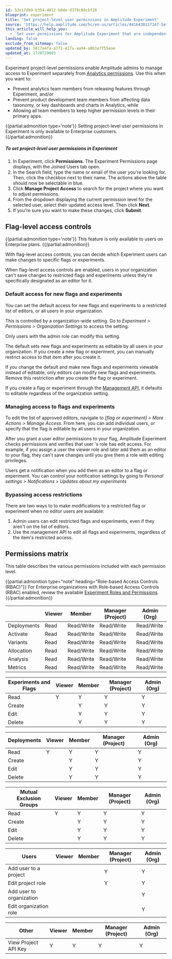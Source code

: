 ```yaml
---
id: 52e1fdb9-b354-4012-b8de-d378c68cbf26
blueprint: experiment
title: 'Set project-level user permissions in Amplitude Experiment'
source: 'https://help.amplitude.com/hc/en-us/articles/4416438117147-Set-project-level-user-permissions-in-Experiment'
this_article_will_help_you:
  - 'Set user permissions for Amplitude Experiment that are independent of and separate from those used in Amplitude Analytics'
landing: false
exclude_from_sitemap: false
updated_by: 5817a4fa-a771-417a-aa94-a0b1e7f55eae
updated_at: 1720719003
---
```

Experiment project-level permissions enable Amplitude admins to manage access to Experiment separately from [Analytics permissions](/docs/admin/account-management/user-roles-permissions). Use this when you want to:

* Prevent analytics team members from releasing features through Experiment, and/or
* Prevent product development team members from affecting data taxonomy, or key dashboards and charts in Analytics, while
* Allowing all team members to keep higher permission levels in their primary apps.

{{partial:admonition type='note'}}
Setting project-level user permissions in Experiment is only available to Enterprise customers. 
{{/partial:admonition}}

##### To set project-level user permissions in Experiment

1. In Experiment, click **Permissions**. The Experiment Permissions page displays, with the Joined Users tab open.
2. In the Search field, type the name or email of the user you're looking for. Then, click the checkbox next to their name. 
The actions above the table should now be selectable in blue.
3. Click **Manage Project Access** to search for the project where you want to adjust permissions.
4. From the dropdown displaying the current permission level for the selected user, select their updated access level. Then click **Next**.  
5. If you're sure you want to make these changes, click **Submit**.

## Flag-level access controls

{{partial:admonition type='note'}}
This feature is only available to users on Enterprise plans.
{{/partial:admonition}}

With flag-level access controls, you can decide which Experiment users can make changes to specific flags or experiments. 

When flag-level access controls are enabled, users in your organization can't save changes to restricted flags and experiments unless they're specifically designated as an editor for it. 

### Default access for new flags and experiments

You can set the default access for new flags and experiments to a restricted list of editors, or all users in your organization.

This is controlled by a organization-wide setting. Go to *Experiment > Permissions > Organization Settings* to access the setting.

Only users with the admin role can modify this setting.

The default sets new flags and experiments as editable by all users in your organization. If you create a new flag or experiment, you can manually restrict access to that item after you create it.

If you change the default and make new flags and experiments viewable instead of editable, only editors can modify new flags and experiments. Remove this restriction after you create the flag or experiment.

If you create a flag or experiment through the [Management API](/docs/apis/experiment/experiment-management-api), it defaults to editable regardless of the organization setting.

### Managing access to flags and experiments

To edit the list of approved editors, navigate to *[flag or experiment] > More Actions > Manage Access*. 
From here, you can add individual users, or specify that the flag is editable by all users in your organization.

After you grant a user editor permissions to your flag, Amplitude Experiment checks permissions and verifies that user 's role has edit access. For example, if you assign a user the viewer role and later add them as an editor to your flag, they can't save changes until you give them a role with editing privileges.

Users get a notification when you add them as an editor to a flag or experiment. You can control your notification settings by going to *Personal settings > Notifications > Updates about my experiments*

### Bypassing access restrictions

There are two ways to to make modifications to a restricted flag or experiment when no editor users are available: 

1. Admin users can edit restricted flags and experiments, even if they aren't on the list of editors.
2. Use the management API to edit all flags and experiments, regardless of the item's restricted access.

## Permissions matrix

This table describes the various permissions included with each permission level.

{{partial:admonition type="note" heading="Role-based Access Controls (RBAC)"}}
For Enterprise organizations with Role-based Access Controls (RBAC) enabled, review the available [Experiment Roles and Permissions](/docs/admin/account-management/role-based-access-controls-rbac#rbac-permission-reference). 
{{/partial:admonition}}

|                       | Viewer | Member     | Manager (Project) | Admin (Org) |
| --------------------- | ------ | ---------- | ----------------- | ----------- |
| Deployments | Read   | Read/Write | Read/Write        | Read/Write  |
| Activate                | Read   | Read/Write | Read/Write        | Read/Write  |
| Variants              | Read   | Read/Write | Read/Write        | Read/Write  |
| Allocation            | Read   | Read/Write | Read/Write        | Read/Write  |
| Analysis              | Read   | Read/Write | Read/Write        | Read/Write  |
| Metrics               | Read   | Read/Write | Read/Write        | Read/Write  |


| **Experiments and Flags** | Viewer | Member | Manager (Project) | Admin (Org) |
| ------------------------- | ------ | ------ | ----------------- | ----------- |
| Read                      | Y      | Y      | Y                 | Y           |
| Create                    |        | Y      | Y                 | Y           |
| Edit                      |        | Y      | Y                 | Y           |
| Delete                    |        | Y      | Y                 | Y           |


| **Deployments** | Viewer | Member | Manager (Project) | Admin (Org) |
| ---------------- | ------ | ------ | ----------------- | ----------- |
| Read             | Y      | Y      | Y                 | Y           |
| Create           |        | Y      | Y                 | Y           |
| Edit             |        | Y      | Y                 | Y           |
| Delete           |        | Y      | Y                 | Y           |


| **Mutual Exclusion Groups** | Viewer | Member | Manager (Project) | Admin (Org) |
| --------------------------- | ------ | ------ | ----------------- | ----------- |
| Read                        | Y      | Y      | Y                 | Y           |
| Create                      |        | Y      | Y                 | Y           |
| Edit                        |        | Y      | Y                 | Y           |
| Delete                      |        | Y      | Y                 | Y           |

| **Users**                | Viewer | Member | Manager (Project) | Admin (Org) |
| ------------------------ | ------ | ------ | ----------------- | ----------- |
| Add user to a project    |        |        | Y                 | Y           |
| Edit project role        |        |        | Y                 | Y           |
| Add user to organization |        |        |                   | Y           |
| Edit organization role   |        |        |                   | Y           |

| **Other**                | Viewer | Member | Manager (Project) | Admin (Org) |
| ------------------------ | ------ | ------ | ----------------- | ----------- |
| View Project API Key     | Y      | Y      | Y                 | Y           |
